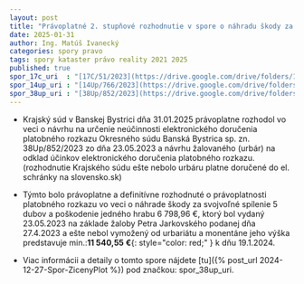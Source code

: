 ```yaml
---
layout: post
title: "Právoplatné 2. stupňové rozhodnutie v spore o náhradu škody za vypílenie stromov na cudzom pozemku"
date: 2025-01-31
author: Ing. Matúš Ivanecký
categories: spory pravo 
tags: spory kataster právo reality 2021 2025
published: true
spor_17c_uri  : "[17C/51/2023](https://drive.google.com/drive/folders/1P0l9AvJgUXxDmph6hbXsQJxx_oO7SaN1?usp=drive_link)"
spor_14up_uri : "[14Up/766/2023](https://drive.google.com/drive/folders/1kADN_QFOKzfmAWeoaPRK5fYchv8QnZtX?usp=drive_link)"
spor_38up_uri : "[38Up/852/2023](https://drive.google.com/drive/folders/1fCQf_fmrxJvqXsCCYWJSixGW8W0mTUiR?usp=drive_link)"
---
```



- Krajský súd v Banskej Bystrici dňa 31.01.2025 právoplatne rozhodol vo veci o návrhu na určenie neúčinnosti elektronického doručenia platobného rozkazu Okresného súdu Banská Bystrica sp. zn. 38Up/852/2023
  zo dňa 23.05.2023 a návrhu žalovaného (urbár) na odklad účinkov elektronického doručenia platobného rozkazu. (rozhodnutie Krajského súdu ešte nebolo urbáru platne doručené do el. schránky na slovensko.sk)
- Týmto bolo právoplatne a definitívne rozhodnuté o právoplatnosti platobného rozkazu vo veci o náhrade škody za svojvoľné spílenie 5 dubov a poškodenie jedného hrabu 6 798,96 €, ktorý bol vydaný 23.05.2023 na základe žaloby Petra Jarkovského podanej dňa 27.4.2023
  a ešte nebol vymožený od urbariátu a monentáne jeho výška predstavuje min.:**11 540,55 €**{: style="color: red;" } k dňu 19.1.2024.


- Viac informácii a detaily o tomto spore nájdete [tu]({% post_url 2024-12-27-Spor-ZicenyPlot %}) pod značkou: spor_38up_uri.
